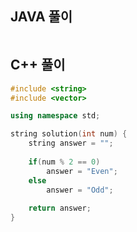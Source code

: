 ## JAVA 풀이
```JAVA

```

## C++ 풀이
```C++
#include <string>
#include <vector>

using namespace std;

string solution(int num) {
    string answer = "";
    
    if(num % 2 == 0)
        answer = "Even";
    else
        answer = "Odd";
    
    return answer;
}
```
